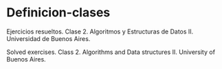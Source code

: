 # Definicion-clases

Ejercicios resueltos. Clase 2. Algoritmos y Estructuras de Datos II. Universidad de Buenos Aires.

Solved exercises. Class 2. Algorithms and Data structures II. University of Buenos Aires.
